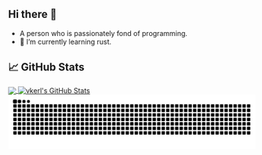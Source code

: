 ## Hi there 👋

- A person who is passionately fond of programming.
- 🌱 I’m currently learning rust.

<!--
![Most Used Languages](https://github-readme-stats.vercel.app/api/top-langs/?username=vkerl&theme=dark&layout=compact)
![Github Stats](https://github-readme-stats.vercel.app/api?username=vkerl&show_icons=true&theme=dark&count_private=true)
-->

## &#x1f4c8; GitHub Stats

<a href="https://github.com/vkerl/vkerl">
  <img align="center" src="https://github-readme-stats.vercel.app/api/top-langs/?username=vkerl&hide=java,html,tex,vue&title_color=ffffff&text_color=c9cacc&icon_color=2bbc8a&bg_color=1d1f21&langs_count=3" />
</a>
<a href="https://github.com/vkerl/vkerl">
  <img align="center" src="https://github-readme-stats.vercel.app/api?username=vkerl&show_icons=true&line_height=27&count_private=true&title_color=ffffff&text_color=c9cacc&icon_color=2bbc8a&bg_color=1d1f21" alt="vkerl's GitHub Stats" />
</a>

<picture>
  <source
    media="(prefers-color-scheme: dark)"
    srcset="https://raw.githubusercontent.com/vkerl/vkerl/output/github-contribution-grid-snake-dark.svg"
  />
  <source
    media="(prefers-color-scheme: light)"
    srcset="https://raw.githubusercontent.com/vkerl/vkerl/output/github-contribution-grid-snake.svg"
  />
  <img
    alt="github contribution grid snake animation"
    src="https://raw.githubusercontent.com/vkerl/vkerl/output/github-contribution-grid-snake.svg"
  />
</picture>

